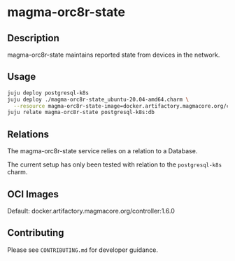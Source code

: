 # magma-orc8r-state

## Description
magma-orc8r-state maintains reported state from devices in the network.

## Usage

```bash
juju deploy postgresql-k8s
juju deploy ./magma-orc8r-state_ubuntu-20.04-amd64.charm \
  --resource magma-orc8r-state-image=docker.artifactory.magmacore.org/controller:1.6.0
juju relate magma-orc8r-state postgresql-k8s:db
```

## Relations

The magma-orc8r-state service relies on a relation to a Database. 

The current setup has only been tested with relation to the `postgresql-k8s` charm.

## OCI Images

Default: docker.artifactory.magmacore.org/controller:1.6.0

## Contributing

Please see `CONTRIBUTING.md` for developer guidance.
